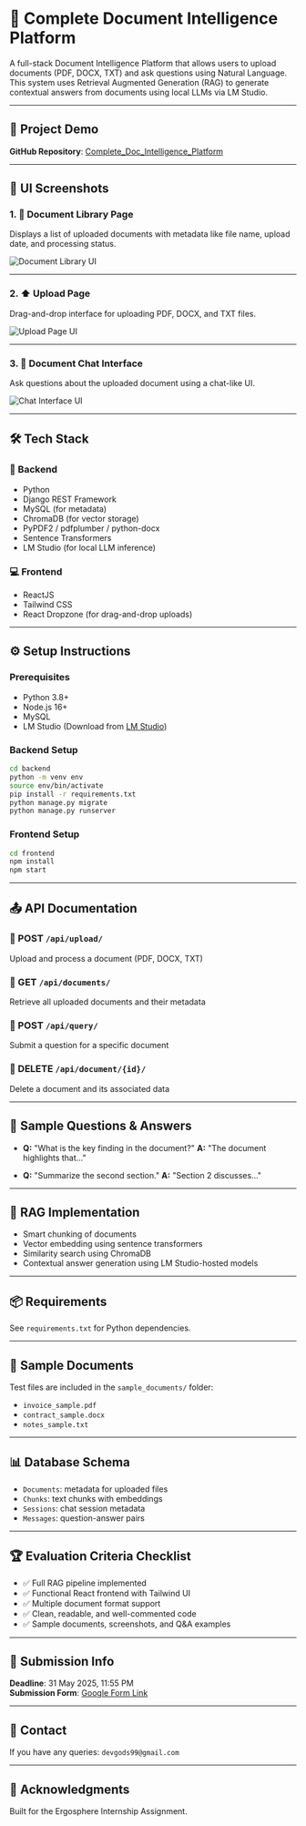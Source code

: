 
# 📄 Complete Document Intelligence Platform

A full-stack Document Intelligence Platform that allows users to upload documents (PDF, DOCX, TXT) and ask questions using Natural Language. This system uses Retrieval Augmented Generation (RAG) to generate contextual answers from documents using local LLMs via LM Studio.

---

## 🔗 Project Demo

**GitHub Repository**: [Complete_Doc_Intelligence_Platform](https://github.com/vinayjangid27/Complete_Doc_Intelligence_Platform)

---

## 📸 UI Screenshots

### 1. 📂 Document Library Page
Displays a list of uploaded documents with metadata like file name, upload date, and processing status.

![Document Library UI](screenshots/document-library.png)

---

### 2. ⬆️ Upload Page
Drag-and-drop interface for uploading PDF, DOCX, and TXT files.

![Upload Page UI](screenshots/upload-page.png)

---

### 3. 💬 Document Chat Interface
Ask questions about the uploaded document using a chat-like UI.

![Chat Interface UI](screenshots/chat-interface.png)

---

## 🛠️ Tech Stack

### 🔧 Backend
- Python
- Django REST Framework
- MySQL (for metadata)
- ChromaDB (for vector storage)
- PyPDF2 / pdfplumber / python-docx
- Sentence Transformers
- LM Studio (for local LLM inference)

### 💻 Frontend
- ReactJS
- Tailwind CSS
- React Dropzone (for drag-and-drop uploads)

---

## ⚙️ Setup Instructions

### Prerequisites
- Python 3.8+
- Node.js 16+
- MySQL
- LM Studio (Download from [LM Studio](https://lmstudio.ai/))

### Backend Setup
```bash
cd backend
python -m venv env
source env/bin/activate
pip install -r requirements.txt
python manage.py migrate
python manage.py runserver
```

### Frontend Setup
```bash
cd frontend
npm install
npm start
```

---

## 📤 API Documentation

### 🔹 POST `/api/upload/`
Upload and process a document (PDF, DOCX, TXT)

### 🔹 GET `/api/documents/`
Retrieve all uploaded documents and their metadata

### 🔹 POST `/api/query/`
Submit a question for a specific document

### 🔹 DELETE `/api/document/{id}/`
Delete a document and its associated data

---

## 📘 Sample Questions & Answers

- **Q:** "What is the key finding in the document?"
  **A:** "The document highlights that..."

- **Q:** "Summarize the second section."
  **A:** "Section 2 discusses..."

---

## 🧠 RAG Implementation

- Smart chunking of documents
- Vector embedding using sentence transformers
- Similarity search using ChromaDB
- Contextual answer generation using LM Studio-hosted models

---

## 📦 Requirements

See `requirements.txt` for Python dependencies.

---

## 📁 Sample Documents

Test files are included in the `sample_documents/` folder:
- `invoice_sample.pdf`
- `contract_sample.docx`
- `notes_sample.txt`

---

## 📊 Database Schema

- `Documents`: metadata for uploaded files
- `Chunks`: text chunks with embeddings
- `Sessions`: chat session metadata
- `Messages`: question-answer pairs

---

## 🏆 Evaluation Criteria Checklist

- ✅ Full RAG pipeline implemented
- ✅ Functional React frontend with Tailwind UI
- ✅ Multiple document format support
- ✅ Clean, readable, and well-commented code
- ✅ Sample documents, screenshots, and Q&A examples

---

## 📅 Submission Info

**Deadline**: 31 May 2025, 11:55 PM  
**Submission Form**: [Google Form Link](https://forms.gle/ZT6VZ1iW3ah91Gxu5)

---

## 📧 Contact

If you have any queries:
`devgods99@gmail.com`

---

## 🌟 Acknowledgments

Built for the Ergosphere Internship Assignment.
